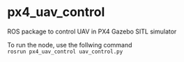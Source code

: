# px4_uav_control
ROS package to control UAV in PX4 Gazebo SITL simulator

To run the node, use the follwing command  
```rosrun px4_uav_control uav_control.py```
